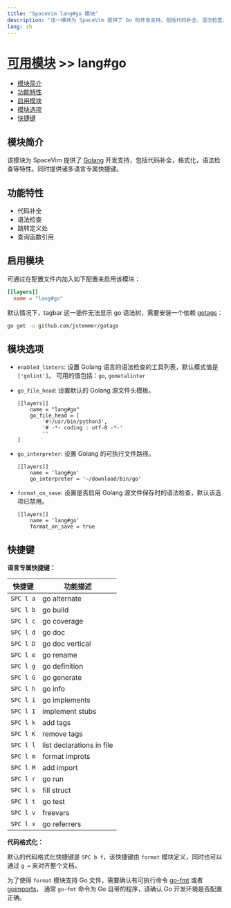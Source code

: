 ```yaml
---
title: "SpaceVim lang#go 模块"
description: "这一模块为 SpaceVim 提供了 Go 的开发支持，包括代码补全、语法检查、代码格式化等特性。"
lang: zh
---
```


# [可用模块](../../) >> lang#go

<!-- vim-markdown-toc GFM -->

- [模块简介](#模块简介)
- [功能特性](#功能特性)
- [启用模块](#启用模块)
- [模块选项](#模块选项)
- [快捷键](#快捷键)

<!-- vim-markdown-toc -->

## 模块简介

该模块为 SpaceVim 提供了 [Golang](https://go.dev/) 开发支持，包括代码补全，格式化，语法检查等特性。同时提供诸多语言专属快捷键。

## 功能特性

- 代码补全
- 语法检查
- 跳转定义处
- 查询函数引用

## 启用模块

可通过在配置文件内加入如下配置来启用该模块：

```toml
[[layers]]
  name = "lang#go"
```

默认情况下，tagbar 这一插件无法显示 go 语法树，需要安装一个依赖 [gotags](https://github.com/jstemmer/gotags)：

```sh
go get -u github.com/jstemmer/gotags
```

## 模块选项

- `enabled_linters`: 设置 Golang 语言的语法检查的工具列表，默认模式值是`['golint']`。
  可用的值包括：`go`, `gometalinter`
- `go_file_head`: 设置默认的 Golang 源文件头模板。

  ```
  [[layers]]
      name = "lang#go"
      go_file_head = [
          '#!/usr/bin/python3',
          '# -*- coding : utf-8 -*-'
          ''
  ]
  ```

- `go_interpreter`: 设置 Golang 的可执行文件路径。

  ```
  [[layers]]
      name = 'lang#go'
      go_interpreter = '~/download/bin/go'
  ```

- `format_on_save`: 设置是否启用 Golang 源文件保存时的语法检查，默认该选项已禁用。

  ```
  [[layers]]
      name = 'lang#go'
      format_on_save = true
  ```

## 快捷键

**语言专属快捷键：**

| 快捷键    | 功能描述                  |
| --------- | ------------------------- |
| `SPC l a` | go alternate              |
| `SPC l b` | go build                  |
| `SPC l c` | go coverage               |
| `SPC l d` | go doc                    |
| `SPC l D` | go doc vertical           |
| `SPC l e` | go rename                 |
| `SPC l g` | go definition             |
| `SPC l G` | go generate               |
| `SPC l h` | go info                   |
| `SPC l i` | go implements             |
| `SPC l I` | implement stubs           |
| `SPC l k` | add tags                  |
| `SPC l K` | remove tags               |
| `SPC l l` | list declarations in file |
| `SPC l m` | format improts            |
| `SPC l M` | add import                |
| `SPC l r` | go run                    |
| `SPC l s` | fill struct               |
| `SPC l t` | go test                   |
| `SPC l v` | freevars                  |
| `SPC l x` | go referrers              |

**代码格式化：**

默认的代码格式化快捷键是 `SPC b f`，该快捷键由 `format` 模块定义，同时也可以通过 `g =` 来对齐整个文档。

为了使得 `format` 模块支持 Go 文件，需要确认有可执行命令 [go-fmt](http://golang.org/cmd/gofmt/) 或者 [goimports](https://godoc.org/golang.org/x/tools/cmd/goimports)，
通常 `go-fmt` 命令为 Go 自带的程序，请确认 Go 开发环境是否配置正确。
